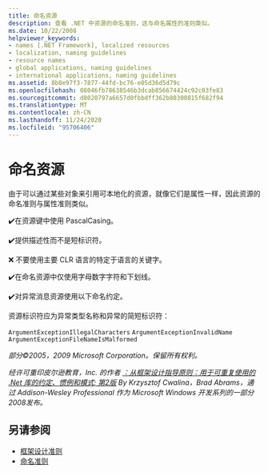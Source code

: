 ```yaml
---
title: 命名资源
description: 查看 .NET 中资源的命名准则，这与命名属性的准则类似。
ms.date: 10/22/2008
helpviewer_keywords:
- names [.NET Framework], localized resources
- localization, naming guidelines
- resource names
- global applications, naming guidelines
- international applications, naming guidelines
ms.assetid: 8b0e97f3-7877-44fd-bc76-e05d36d5d79c
ms.openlocfilehash: 08046fb78638546b3dcab856674424c92c03fe83
ms.sourcegitcommit: d8020797a6657d0fbbdff362b80300815f682f94
ms.translationtype: MT
ms.contentlocale: zh-CN
ms.lasthandoff: 11/24/2020
ms.locfileid: "95706406"
---
```

# <a name="naming-resources"></a>命名资源

由于可以通过某些对象来引用可本地化的资源，就像它们是属性一样，因此资源的命名准则与属性准则类似。

 ✔️在资源键中使用 PascalCasing。

 ✔️提供描述性而不是短标识符。

 ❌ 不要使用主要 CLR 语言的特定于语言的关键字。

 ✔️在命名资源中仅使用字母数字字符和下划线。

 ✔️对异常消息资源使用以下命名约定。

 资源标识符应为异常类型名称和异常的简短标识符：

 `ArgumentExceptionIllegalCharacters` `ArgumentExceptionInvalidName`
 `ArgumentExceptionFileNameIsMalformed`

 *部分©2005，2009 Microsoft Corporation。保留所有权利。*

 *经许可重印皮尔逊教育，Inc. 的作者 [：从框架设计指导原则：用于可重复使用的 .Net 库的约定、惯例和模式; 第2版](https://www.informit.com/store/framework-design-guidelines-conventions-idioms-and-9780321545619) By Krzysztof Cwalina，Brad Abrams，通过 Addison-Wesley Professional 作为 Microsoft Windows 开发系列的一部分2008发布。*

## <a name="see-also"></a>另请参阅

- [框架设计准则](index.md)
- [命名准则](naming-guidelines.md)
